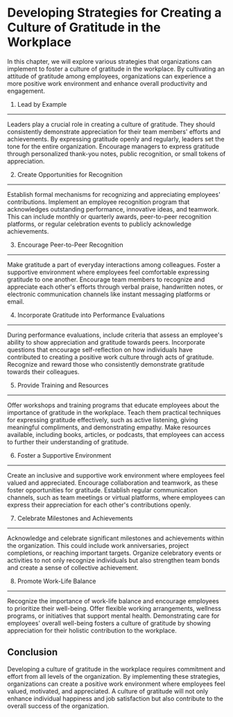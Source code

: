 Developing Strategies for Creating a Culture of Gratitude in the Workplace
=====================================================================================

In this chapter, we will explore various strategies that organizations can implement to foster a culture of gratitude in the workplace. By cultivating an attitude of gratitude among employees, organizations can experience a more positive work environment and enhance overall productivity and engagement.

1. Lead by Example
------------------

Leaders play a crucial role in creating a culture of gratitude. They should consistently demonstrate appreciation for their team members' efforts and achievements. By expressing gratitude openly and regularly, leaders set the tone for the entire organization. Encourage managers to express gratitude through personalized thank-you notes, public recognition, or small tokens of appreciation.

2. Create Opportunities for Recognition
---------------------------------------

Establish formal mechanisms for recognizing and appreciating employees' contributions. Implement an employee recognition program that acknowledges outstanding performance, innovative ideas, and teamwork. This can include monthly or quarterly awards, peer-to-peer recognition platforms, or regular celebration events to publicly acknowledge achievements.

3. Encourage Peer-to-Peer Recognition
-------------------------------------

Make gratitude a part of everyday interactions among colleagues. Foster a supportive environment where employees feel comfortable expressing gratitude to one another. Encourage team members to recognize and appreciate each other's efforts through verbal praise, handwritten notes, or electronic communication channels like instant messaging platforms or email.

4. Incorporate Gratitude into Performance Evaluations
-----------------------------------------------------

During performance evaluations, include criteria that assess an employee's ability to show appreciation and gratitude towards peers. Incorporate questions that encourage self-reflection on how individuals have contributed to creating a positive work culture through acts of gratitude. Recognize and reward those who consistently demonstrate gratitude towards their colleagues.

5. Provide Training and Resources
---------------------------------

Offer workshops and training programs that educate employees about the importance of gratitude in the workplace. Teach them practical techniques for expressing gratitude effectively, such as active listening, giving meaningful compliments, and demonstrating empathy. Make resources available, including books, articles, or podcasts, that employees can access to further their understanding of gratitude.

6. Foster a Supportive Environment
----------------------------------

Create an inclusive and supportive work environment where employees feel valued and appreciated. Encourage collaboration and teamwork, as these foster opportunities for gratitude. Establish regular communication channels, such as team meetings or virtual platforms, where employees can express their appreciation for each other's contributions openly.

7. Celebrate Milestones and Achievements
----------------------------------------

Acknowledge and celebrate significant milestones and achievements within the organization. This could include work anniversaries, project completions, or reaching important targets. Organize celebratory events or activities to not only recognize individuals but also strengthen team bonds and create a sense of collective achievement.

8. Promote Work-Life Balance
----------------------------

Recognize the importance of work-life balance and encourage employees to prioritize their well-being. Offer flexible working arrangements, wellness programs, or initiatives that support mental health. Demonstrating care for employees' overall well-being fosters a culture of gratitude by showing appreciation for their holistic contribution to the workplace.

Conclusion
----------

Developing a culture of gratitude in the workplace requires commitment and effort from all levels of the organization. By implementing these strategies, organizations can create a positive work environment where employees feel valued, motivated, and appreciated. A culture of gratitude will not only enhance individual happiness and job satisfaction but also contribute to the overall success of the organization.

